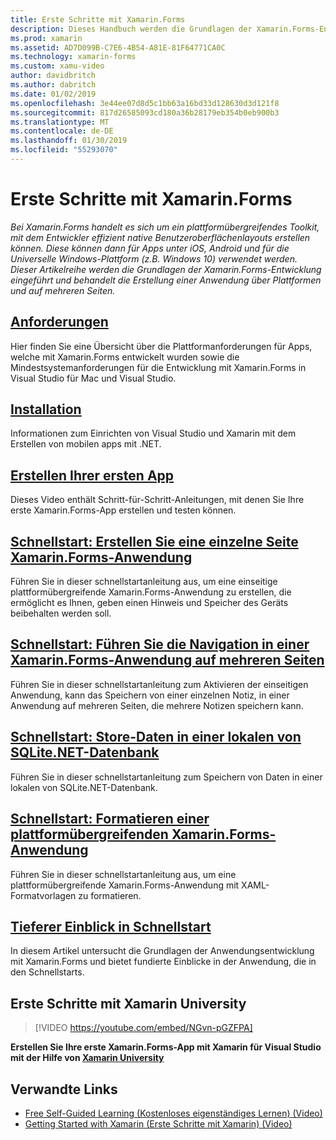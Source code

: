 ```yaml
---
title: Erste Schritte mit Xamarin.Forms
description: Dieses Handbuch werden die Grundlagen der Xamarin.Forms-Entwicklung eingeführt und behandelt die Erstellung einer Anwendung über Plattformen und auf mehreren Seiten.
ms.prod: xamarin
ms.assetid: AD7D099B-C7E6-4B54-A81E-81F64771CA0C
ms.technology: xamarin-forms
ms.custom: xamu-video
author: davidbritch
ms.author: dabritch
ms.date: 01/02/2019
ms.openlocfilehash: 3e44ee07d8d5c1bb63a16bd33d128630d3d121f8
ms.sourcegitcommit: 817d26585093cd180a36b28179eb354b0eb900b3
ms.translationtype: MT
ms.contentlocale: de-DE
ms.lasthandoff: 01/30/2019
ms.locfileid: "55293070"
---
```

# <a name="get-started-with-xamarinforms"></a>Erste Schritte mit Xamarin.Forms

_Bei Xamarin.Forms handelt es sich um ein plattformübergreifendes Toolkit, mit dem Entwickler effizient native Benutzeroberflächenlayouts erstellen können. Diese können dann für Apps unter iOS, Android und für die Universelle Windows-Plattform (z.B. Windows 10) verwendet werden. Dieser Artikelreihe werden die Grundlagen der Xamarin.Forms-Entwicklung eingeführt und behandelt die Erstellung einer Anwendung über Plattformen und auf mehreren Seiten._

## <a name="requirementsinstallationmd"></a>[Anforderungen](installation.md)

Hier finden Sie eine Übersicht über die Plattformanforderungen für Apps, welche mit Xamarin.Forms entwickelt wurden sowie die Mindestsystemanforderungen für die Entwicklung mit Xamarin.Forms in Visual Studio für Mac und Visual Studio.

## <a name="installationcross-platformget-startedinstallationindexmd"></a>[Installation](~/cross-platform/get-started/installation/index.md)

Informationen zum Einrichten von Visual Studio und Xamarin mit dem Erstellen von mobilen apps mit .NET.

## <a name="build-your-first-appfirst-appindexmd"></a>[Erstellen Ihrer ersten App](first-app/index.md)

Dieses Video enthält Schritt-für-Schritt-Anleitungen, mit denen Sie Ihre erste Xamarin.Forms-App erstellen und testen können.

## <a name="quickstart-create-a-single-page-xamarinforms-applicationquickstartssingle-pagemd"></a>[Schnellstart: Erstellen Sie eine einzelne Seite Xamarin.Forms-Anwendung](quickstarts/single-page.md)

Führen Sie in dieser schnellstartanleitung aus, um eine einseitige plattformübergreifende Xamarin.Forms-Anwendung zu erstellen, die ermöglicht es Ihnen, geben einen Hinweis und Speicher des Geräts beibehalten werden soll.

## <a name="quickstart-perform-navigation-in-a-multi-page-xamarinforms-applicationquickstartsmulti-pagemd"></a>[Schnellstart: Führen Sie die Navigation in einer Xamarin.Forms-Anwendung auf mehreren Seiten](quickstarts/multi-page.md)

Führen Sie in dieser schnellstartanleitung zum Aktivieren der einseitigen Anwendung, kann das Speichern von einer einzelnen Notiz, in einer Anwendung auf mehreren Seiten, die mehrere Notizen speichern kann.

## <a name="quickstart-store-data-in-a-local-sqlitenet-databasequickstartsdatabasemd"></a>[Schnellstart: Store-Daten in einer lokalen von SQLite.NET-Datenbank](quickstarts/database.md)

Führen Sie in dieser schnellstartanleitung zum Speichern von Daten in einer lokalen von SQLite.NET-Datenbank.

## <a name="quickstart-style-a-cross-platform-xamarinforms-applicationquickstartsstylingmd"></a>[Schnellstart: Formatieren einer plattformübergreifenden Xamarin.Forms-Anwendung](quickstarts/styling.md)

Führen Sie in dieser schnellstartanleitung aus, um eine plattformübergreifende Xamarin.Forms-Anwendung mit XAML-Formatvorlagen zu formatieren.

## <a name="quickstart-deep-divequickstartsdeepdivemd"></a>[Tieferer Einblick in Schnellstart](quickstarts/deepdive.md)

In diesem Artikel untersucht die Grundlagen der Anwendungsentwicklung mit Xamarin.Forms und bietet fundierte Einblicke in der Anwendung, die in den Schnellstarts.

## <a name="get-started-with-xamarin-university"></a>Erste Schritte mit Xamarin University

> [!VIDEO https://youtube.com/embed/NGvn-pGZFPA]

**Erstellen Sie Ihre erste Xamarin.Forms-App mit Xamarin für Visual Studio mit der Hilfe von [Xamarin University](https://university.xamarin.com)**

## <a name="related-links"></a>Verwandte Links

- [Free Self-Guided Learning (Kostenloses eigenständiges Lernen) (Video)](https://university.xamarin.com/self-guided)
- [Getting Started with Xamarin (Erste Schritte mit Xamarin) (Video)](https://developer.xamarin.com/videos/)
